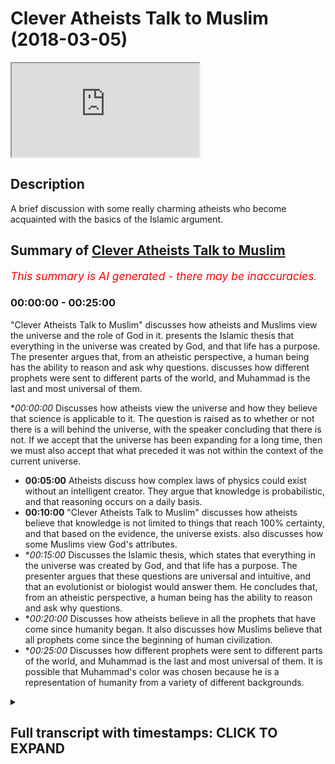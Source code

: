 # Clever Atheists Talk to Muslim (2018-03-05)

<iframe loading='lazy' src='https://www.youtube.com/embed/W-yfuJfChvY'></iframe>

## Description

A brief discussion with some really charming atheists who become acquainted with the basics of the Islamic argument.

## Summary of [Clever Atheists Talk to Muslim](https://www.youtube.com/watch?v=W-yfuJfChvY)


*<span style="color:red; font-size:125%">This summary is AI generated - there may be inaccuracies</span>. [](/)*

### <a onclick="modifyYTiframeseektime('0')">00:00:00</a> - <a onclick="modifyYTiframeseektime('1500')">00:25:00</a>

 "Clever Atheists Talk to Muslim" discusses how atheists and Muslims view the universe and the role of God in it.  presents the Islamic thesis that everything in the universe was created by God, and that life has a purpose. The presenter argues that, from an atheistic perspective, a human being has the ability to reason and ask why questions.  discusses how different prophets were sent to different parts of the world, and Muhammad is the last and most universal of them.

**<a onclick="modifyYTiframeseektime('0')">00:00:00</a>* Discusses how atheists view the universe and how they believe that science is applicable to it. The question is raised as to whether or not there is a will behind the universe, with the speaker concluding that there is not. If we accept that the universe has been expanding for a long time, then we must also accept that what preceded it was not within the context of the current universe.
* **<a onclick="modifyYTiframeseektime('300')">00:05:00</a>** Atheists discuss how complex laws of physics could exist without an intelligent creator. They argue that knowledge is probabilistic, and that reasoning occurs on a daily basis.
* **<a onclick="modifyYTiframeseektime('600')">00:10:00</a>**  "Clever Atheists Talk to Muslim" discusses how atheists believe that knowledge is not limited to things that reach 100% certainty, and that based on the evidence, the universe exists.  also discusses how some Muslims view God's attributes.
* **<a onclick="modifyYTiframeseektime('900')">00:15:00</a>* Discusses the Islamic thesis, which states that everything in the universe was created by God, and that life has a purpose. The presenter argues that these questions are universal and intuitive, and that an evolutionist or biologist would answer them. He concludes that, from an atheistic perspective, a human being has the ability to reason and ask why questions.
* **<a onclick="modifyYTiframeseektime('1200')">00:20:00</a>* Discusses how atheists believe in all the prophets that have come since humanity began. It also discusses how Muslims believe that all prophets come since the beginning of human civilization.
* **<a onclick="modifyYTiframeseektime('1500')">00:25:00</a>* Discusses how different prophets were sent to different parts of the world, and Muhammad is the last and most universal of them. It is possible that Muhammad's color was chosen because he is a representation of humanity from a variety of different backgrounds.

<details><summary><h2>Full transcript with timestamps: CLICK TO EXPAND</h2></summary>

<a onclick="modifyYTiframeseektime('0')">0:00:00</a> okay with you okay so so here I always  
<a onclick="modifyYTiframeseektime('9')">0:00:09</a> asked a question so if we see your  
<a onclick="modifyYTiframeseektime('11')">0:00:11</a> hovering ball that's expanding and in  
<a onclick="modifyYTiframeseektime('13')">0:00:13</a> any area so we're walking speakers  
<a onclick="modifyYTiframeseektime('14')">0:00:14</a> corner what would we say about this  
<a onclick="modifyYTiframeseektime('16')">0:00:16</a> hovering board okay good excellent so  
<a onclick="modifyYTiframeseektime('21')">0:00:21</a> here I would ask the question that the  
<a onclick="modifyYTiframeseektime('22')">0:00:22</a> universe is an expanding ball yeah okay  
<a onclick="modifyYTiframeseektime('26')">0:00:26</a> if you accept the idea of redshift and  
<a onclick="modifyYTiframeseektime('29')">0:00:29</a> expand the universe the Big Bang Theory  
<a onclick="modifyYTiframeseektime('30')">0:00:30</a> and the second okay so if that's what we  
<a onclick="modifyYTiframeseektime('43')">0:00:43</a> accept yeah so the question would be  
<a onclick="modifyYTiframeseektime('44')">0:00:44</a> okay so we've got a ball that's  
<a onclick="modifyYTiframeseektime('45')">0:00:45</a> expanding which is the universe it has a  
<a onclick="modifyYTiframeseektime('47')">0:00:47</a> cause  
<a onclick="modifyYTiframeseektime('48')">0:00:48</a> now let's with the process of deduction  
<a onclick="modifyYTiframeseektime('50')">0:00:50</a> and inference let's try and see what  
<a onclick="modifyYTiframeseektime('52')">0:00:52</a> what is the nature of the course yeah  
<a onclick="modifyYTiframeseektime('55')">0:00:55</a> history so why is the nature of the  
<a onclick="modifyYTiframeseektime('58')">0:00:58</a> course  
<a onclick="modifyYTiframeseektime('59')">0:00:59</a> why is causing that ball to be even okay  
<a onclick="modifyYTiframeseektime('64')">0:01:04</a> science yeah what is science  
<a onclick="modifyYTiframeseektime('71')">0:01:11</a> [Music]  
<a onclick="modifyYTiframeseektime('80')">0:01:20</a> did you agree that science is applicable  
<a onclick="modifyYTiframeseektime('83')">0:01:23</a> to the 3d world that we live in the  
<a onclick="modifyYTiframeseektime('85')">0:01:25</a> universe that we live in so so so for  
<a onclick="modifyYTiframeseektime('91')">0:01:31</a> instance I like that we live in a  
<a onclick="modifyYTiframeseektime('92')">0:01:32</a> universe right we team and this universe  
<a onclick="modifyYTiframeseektime('94')">0:01:34</a> sigh I would say that I don't know who  
<a onclick="modifyYTiframeseektime('97')">0:01:37</a> defined it the spot I think it's a very  
<a onclick="modifyYTiframeseektime('98')">0:01:38</a> good definition science is the study of  
<a onclick="modifyYTiframeseektime('100')">0:01:40</a> the patterns and regularities of the  
<a onclick="modifyYTiframeseektime('102')">0:01:42</a> universe that's not my definition so no  
<a onclick="modifyYTiframeseektime('109')">0:01:49</a> no all right right so if we're talking  
<a onclick="modifyYTiframeseektime('112')">0:01:52</a> about pre-big bang we're not talking  
<a onclick="modifyYTiframeseektime('114')">0:01:54</a> about the universe pre-big bang right  
<a onclick="modifyYTiframeseektime('129')">0:02:09</a> but if we're saying that the Big Bang  
<a onclick="modifyYTiframeseektime('132')">0:02:12</a> the singularity led to the expanding  
<a onclick="modifyYTiframeseektime('134')">0:02:14</a> universe that exists now then naturally  
<a onclick="modifyYTiframeseektime('137')">0:02:17</a> that which came before the Big Bang was  
<a onclick="modifyYTiframeseektime('138')">0:02:18</a> not within the context of the universe  
<a onclick="modifyYTiframeseektime('144')">0:02:24</a> [Music]  
<a onclick="modifyYTiframeseektime('162')">0:02:42</a> [Music]  
<a onclick="modifyYTiframeseektime('176')">0:02:56</a> because first of first and foremost I  
<a onclick="modifyYTiframeseektime('178')">0:02:58</a> feel like you've given agency to science  
<a onclick="modifyYTiframeseektime('180')">0:03:00</a> science is it is not something that is  
<a onclick="modifyYTiframeseektime('182')">0:03:02</a> is something you do but science is not a  
<a onclick="modifyYTiframeseektime('200')">0:03:20</a> wilt being that causes things to be okay  
<a onclick="modifyYTiframeseektime('210')">0:03:30</a> good so science is how we size and how  
<a onclick="modifyYTiframeseektime('214')">0:03:34</a> we see right the universe and how we  
<a onclick="modifyYTiframeseektime('216')">0:03:36</a> kind of reg how we see the patterns of  
<a onclick="modifyYTiframeseektime('218')">0:03:38</a> the universe and we can break it down to  
<a onclick="modifyYTiframeseektime('220')">0:03:40</a> like physics chemistry and biology etc  
<a onclick="modifyYTiframeseektime('221')">0:03:41</a> yeah okay good so from now perspective I  
<a onclick="modifyYTiframeseektime('225')">0:03:45</a> would say to you is that when we're  
<a onclick="modifyYTiframeseektime('227')">0:03:47</a> talking about the cause of the universe  
<a onclick="modifyYTiframeseektime('228')">0:03:48</a> we're talking about would you agree that  
<a onclick="modifyYTiframeseektime('230')">0:03:50</a> we will talk about a will of some sorts  
<a onclick="modifyYTiframeseektime('233')">0:03:53</a> yeah  
<a onclick="modifyYTiframeseektime('236')">0:03:56</a> I don't think there is a will behind  
<a onclick="modifyYTiframeseektime('239')">0:03:59</a> would you accept because I don't believe  
<a onclick="modifyYTiframeseektime('247')">0:04:07</a> that anyone would create a world  
<a onclick="modifyYTiframeseektime('253')">0:04:13</a> okay boy now before we get to that  
<a onclick="modifyYTiframeseektime('255')">0:04:15</a> before we get to that I'll say to you  
<a onclick="modifyYTiframeseektime('260')">0:04:20</a> that if we're saying before the universe  
<a onclick="modifyYTiframeseektime('263')">0:04:23</a> there was a course and that the inside  
<a onclick="modifyYTiframeseektime('266')">0:04:26</a> the universe should accept that because  
<a onclick="modifyYTiframeseektime('267')">0:04:27</a> science by the way if we're saying  
<a onclick="modifyYTiframeseektime('269')">0:04:29</a> slightly science is just within the  
<a onclick="modifyYTiframeseektime('270')">0:04:30</a> universe we're accepting that patterns  
<a onclick="modifyYTiframeseektime('272')">0:04:32</a> exist with the universe all right so  
<a onclick="modifyYTiframeseektime('274')">0:04:34</a> we're looking at the universe within  
<a onclick="modifyYTiframeseektime('275')">0:04:35</a> like we've seen a pattern each of us  
<a onclick="modifyYTiframeseektime('276')">0:04:36</a> right if there are patterns and laws  
<a onclick="modifyYTiframeseektime('278')">0:04:38</a> you'd except there are laws of physics  
<a onclick="modifyYTiframeseektime('279')">0:04:39</a> yeah so my question good all right so we  
<a onclick="modifyYTiframeseektime('287')">0:04:47</a> accept that the rules of physics yeah oh  
<a onclick="modifyYTiframeseektime('288')">0:04:48</a> and would you accept that these laws of  
<a onclick="modifyYTiframeseektime('291')">0:04:51</a> physics are complicated but would you  
<a onclick="modifyYTiframeseektime('292')">0:04:52</a> say that they are simple really  
<a onclick="modifyYTiframeseektime('295')">0:04:55</a> how do you define complexity and  
<a onclick="modifyYTiframeseektime('297')">0:04:57</a> simplicity if it's complex if we accept  
<a onclick="modifyYTiframeseektime('305')">0:05:05</a> that there are laws of physics which are  
<a onclick="modifyYTiframeseektime('307')">0:05:07</a> complex my question is how did they come  
<a onclick="modifyYTiframeseektime('310')">0:05:10</a> into being and you accept that there's  
<a onclick="modifyYTiframeseektime('312')">0:05:12</a> no such thing as random generations you  
<a onclick="modifyYTiframeseektime('314')">0:05:14</a> said that just now okay let's move what  
<a onclick="modifyYTiframeseektime('321')">0:05:21</a> move aside that I'd ever will now I'm  
<a onclick="modifyYTiframeseektime('323')">0:05:23</a> asking the question is the cause  
<a onclick="modifyYTiframeseektime('324')">0:05:24</a> intelligent or non intelligent okay so  
<a onclick="modifyYTiframeseektime('329')">0:05:29</a> my question so my question to you is how  
<a onclick="modifyYTiframeseektime('332')">0:05:32</a> could you have a complex universe  
<a onclick="modifyYTiframeseektime('334')">0:05:34</a> without intelligence behind it  
<a onclick="modifyYTiframeseektime('338')">0:05:38</a> but you can't have a future too  
<a onclick="modifyYTiframeseektime('342')">0:05:42</a> if you accept life if evolution is  
<a onclick="modifyYTiframeseektime('347')">0:05:47</a> something that we look at in the  
<a onclick="modifyYTiframeseektime('348')">0:05:48</a> biological realm yeah good right so if  
<a onclick="modifyYTiframeseektime('358')">0:05:58</a> there's something that we see on a level  
<a onclick="modifyYTiframeseektime('360')">0:06:00</a> which is biological here we're talking  
<a onclick="modifyYTiframeseektime('363')">0:06:03</a> about the in animals so this is what we  
<a onclick="modifyYTiframeseektime('364')">0:06:04</a> haven't reached the amperage of your  
<a onclick="modifyYTiframeseektime('366')">0:06:06</a> jealousies yet we haven't reached where  
<a onclick="modifyYTiframeseektime('369')">0:06:09</a> chemistry becomes biology we're still at  
<a onclick="modifyYTiframeseektime('371')">0:06:11</a> the stage where it's actually inanimate  
<a onclick="modifyYTiframeseektime('372')">0:06:12</a> objects celestial bodies now which not  
<a onclick="modifyYTiframeseektime('376')">0:06:16</a> having did you see what I'm saying so my  
<a onclick="modifyYTiframeseektime('379')">0:06:19</a> question is how did that how did the  
<a onclick="modifyYTiframeseektime('381')">0:06:21</a> laws of physics come to be in that  
<a onclick="modifyYTiframeseektime('383')">0:06:23</a> context how is it that we have complex  
<a onclick="modifyYTiframeseektime('385')">0:06:25</a> laws of physics in the context of the  
<a onclick="modifyYTiframeseektime('387')">0:06:27</a> universe okay okay  
<a onclick="modifyYTiframeseektime('410')">0:06:50</a> [Music]  
<a onclick="modifyYTiframeseektime('449')">0:07:29</a> okay that's a good question what is  
<a onclick="modifyYTiframeseektime('452')">0:07:32</a> knowledge how do we know what is so this  
<a onclick="modifyYTiframeseektime('467')">0:07:47</a> is a question of knowledge er so of  
<a onclick="modifyYTiframeseektime('469')">0:07:49</a> really epistemology so I was so I'll say  
<a onclick="modifyYTiframeseektime('490')">0:08:10</a> knowledge right how do you know that you  
<a onclick="modifyYTiframeseektime('492')">0:08:12</a> exist but even if you were a dream you'd  
<a onclick="modifyYTiframeseektime('504')">0:08:24</a> be either someone's dream or you'd be a  
<a onclick="modifyYTiframeseektime('507')">0:08:27</a> dream right  
<a onclick="modifyYTiframeseektime('508')">0:08:28</a> so that would prove existence because  
<a onclick="modifyYTiframeseektime('515')">0:08:35</a> III near a if you if you if you were a  
<a onclick="modifyYTiframeseektime('519')">0:08:39</a> dream right if you were a dream you know  
<a onclick="modifyYTiframeseektime('522')">0:08:42</a> how they can say I think therefore I am  
<a onclick="modifyYTiframeseektime('524')">0:08:44</a> he this this is good the Khajiit oh yeah  
<a onclick="modifyYTiframeseektime('527')">0:08:47</a> this cachito was attacked by Nietzsche  
<a onclick="modifyYTiframeseektime('529')">0:08:49</a> who wrote Beyond Good and Evil  
<a onclick="modifyYTiframeseektime('531')">0:08:51</a> I think hero in it that how can you put  
<a onclick="modifyYTiframeseektime('534')">0:08:54</a> how can you presuppose I he said you  
<a onclick="modifyYTiframeseektime('536')">0:08:56</a> can't presuppose I because I um  
<a onclick="modifyYTiframeseektime('538')">0:08:58</a> obviously it's a pronoun it's a personal  
<a onclick="modifyYTiframeseektime('540')">0:09:00</a> pronoun can't presuppose it so I'd agree  
<a onclick="modifyYTiframeseektime('543')">0:09:03</a> with that criticism it's a good put is  
<a onclick="modifyYTiframeseektime('544')">0:09:04</a> the strong criticism from each other  
<a onclick="modifyYTiframeseektime('545')">0:09:05</a> that's why post-modernism is quite  
<a onclick="modifyYTiframeseektime('546')">0:09:06</a> powerful  
<a onclick="modifyYTiframeseektime('556')">0:09:16</a> I'm coming too  
<a onclick="modifyYTiframeseektime('558')">0:09:18</a> how do we know things all right so so  
<a onclick="modifyYTiframeseektime('562')">0:09:22</a> I'm saying - I'm saying to you this yes  
<a onclick="modifyYTiframeseektime('564')">0:09:24</a> I used to how do we know because this  
<a onclick="modifyYTiframeseektime('566')">0:09:26</a> question of knowledge share my I put  
<a onclick="modifyYTiframeseektime('568')">0:09:28</a> this to you because I've said the  
<a onclick="modifyYTiframeseektime('571')">0:09:31</a> problem let us see the solution the  
<a onclick="modifyYTiframeseektime('572')">0:09:32</a> solution is this I believe that the  
<a onclick="modifyYTiframeseektime('574')">0:09:34</a> reasoning we as human beings employ to  
<a onclick="modifyYTiframeseektime('577')">0:09:37</a> know things are not know things is  
<a onclick="modifyYTiframeseektime('578')">0:09:38</a> probabilistic so in other words I know  
<a onclick="modifyYTiframeseektime('581')">0:09:41</a> [Laughter]  
<a onclick="modifyYTiframeseektime('588')">0:09:48</a> it's probabilistic yeah so in the sense  
<a onclick="modifyYTiframeseektime('593')">0:09:53</a> that okay I have a piste emic  
<a onclick="modifyYTiframeseektime('596')">0:09:56</a> probabilistic reasoning yeah that  
<a onclick="modifyYTiframeseektime('598')">0:09:58</a> happens on a on a daily basis for  
<a onclick="modifyYTiframeseektime('600')">0:10:00</a> instance I'm holding this I'm holding  
<a onclick="modifyYTiframeseektime('602')">0:10:02</a> this cup yeah which is whatever yeah I  
<a onclick="modifyYTiframeseektime('604')">0:10:04</a> know I can say with certainty I'm  
<a onclick="modifyYTiframeseektime('607')">0:10:07</a> holding this cup I'm here and I'm  
<a onclick="modifyYTiframeseektime('608')">0:10:08</a> holding this cup why because for me  
<a onclick="modifyYTiframeseektime('610')">0:10:10</a> epistemological II my Y classes  
<a onclick="modifyYTiframeseektime('614')">0:10:14</a> knowledge is not necessarily that which  
<a onclick="modifyYTiframeseektime('616')">0:10:16</a> reaches 100% threshold so for me even  
<a onclick="modifyYTiframeseektime('618')">0:10:18</a> though there might be a one percent  
<a onclick="modifyYTiframeseektime('620')">0:10:20</a> chance that okay I might not be here and  
<a onclick="modifyYTiframeseektime('621')">0:10:21</a> I might be asleep right now  
<a onclick="modifyYTiframeseektime('622')">0:10:22</a> but I'll say probabilistically based on  
<a onclick="modifyYTiframeseektime('626')">0:10:26</a> my experience and based on the factor I  
<a onclick="modifyYTiframeseektime('628')">0:10:28</a> trust my senses that's my presupposition  
<a onclick="modifyYTiframeseektime('630')">0:10:30</a> I'll say okay I'm here and I'm holding  
<a onclick="modifyYTiframeseektime('631')">0:10:31</a> this you get it so so based on the  
<a onclick="modifyYTiframeseektime('634')">0:10:34</a> evidences I put all those evidences  
<a onclick="modifyYTiframeseektime('636')">0:10:36</a> together to come with this kind of  
<a onclick="modifyYTiframeseektime('637')">0:10:37</a> aggregate probability and that happens  
<a onclick="modifyYTiframeseektime('640')">0:10:40</a> subconsciously of us on a daily basis  
<a onclick="modifyYTiframeseektime('641')">0:10:41</a> and then I say okay this is all this  
<a onclick="modifyYTiframeseektime('643')">0:10:43</a> isn't so in the context of the universe  
<a onclick="modifyYTiframeseektime('645')">0:10:45</a> I mean personally I do the same things I  
<a onclick="modifyYTiframeseektime('648')">0:10:48</a> look at them the law and order of the  
<a onclick="modifyYTiframeseektime('650')">0:10:50</a> universe  
<a onclick="modifyYTiframeseektime('650')">0:10:50</a> if you oh yeah all the laws of physics  
<a onclick="modifyYTiframeseektime('652')">0:10:52</a> who at the complicated laws of physics  
<a onclick="modifyYTiframeseektime('653')">0:10:53</a> are both agree exist within the concept  
<a onclick="modifyYTiframeseektime('655')">0:10:55</a> of universe and then I'll say okay  
<a onclick="modifyYTiframeseektime('656')">0:10:56</a> probabilistically looking at the the  
<a onclick="modifyYTiframeseektime('659')">0:10:59</a> options that we have you can either have  
<a onclick="modifyYTiframeseektime('660')">0:11:00</a> done this came from randomness which we  
<a onclick="modifyYTiframeseektime('662')">0:11:02</a> both reject what came from nothing which  
<a onclick="modifyYTiframeseektime('664')">0:11:04</a> we both project or that it was a chain  
<a onclick="modifyYTiframeseektime('666')">0:11:06</a> of X amount of universes which we would  
<a onclick="modifyYTiframeseektime('669')">0:11:09</a> not have any evidence for all that it  
<a onclick="modifyYTiframeseektime('671')">0:11:11</a> was caused into being by an intelligence  
<a onclick="modifyYTiframeseektime('673')">0:11:13</a> so would you say that that is the most  
<a onclick="modifyYTiframeseektime('675')">0:11:15</a> appropriate of the four pieces  
<a onclick="modifyYTiframeseektime('677')">0:11:17</a> the evidence is the course itself so I  
<a onclick="modifyYTiframeseektime('680')">0:11:20</a> believe in causation cause and effect  
<a onclick="modifyYTiframeseektime('690')">0:11:30</a> right so look I don't need to see the  
<a onclick="modifyYTiframeseektime('693')">0:11:33</a> fact that someone you see that horse's  
<a onclick="modifyYTiframeseektime('695')">0:11:35</a> head there I'm assuming this is quite  
<a onclick="modifyYTiframeseektime('700')">0:11:40</a> interesting it's the green thing in the  
<a onclick="modifyYTiframeseektime('701')">0:11:41</a> middle there so horse's head in marble  
<a onclick="modifyYTiframeseektime('703')">0:11:43</a> arch okay maybe many men usually  
<a onclick="modifyYTiframeseektime('711')">0:11:51</a> engineering architecture is dominated by  
<a onclick="modifyYTiframeseektime('713')">0:11:53</a> men so it's probably many so I don't  
<a onclick="modifyYTiframeseektime('723')">0:12:03</a> need to see that construct the  
<a onclick="modifyYTiframeseektime('724')">0:12:04</a> construction the architecture take place  
<a onclick="modifyYTiframeseektime('726')">0:12:06</a> right to know that is made by a designer  
<a onclick="modifyYTiframeseektime('731')">0:12:11</a> or an intelligence right now the same  
<a onclick="modifyYTiframeseektime('733')">0:12:13</a> thing I would say applies with universe  
<a onclick="modifyYTiframeseektime('736')">0:12:16</a> [Music]  
<a onclick="modifyYTiframeseektime('746')">0:12:26</a> you go I'm saying alright so in the  
<a onclick="modifyYTiframeseektime('750')">0:12:30</a> closets the universe  
<a onclick="modifyYTiframeseektime('787')">0:13:07</a> but coming back coming back do you  
<a onclick="modifyYTiframeseektime('792')">0:13:12</a> accept this one saying - I'm saying okay  
<a onclick="modifyYTiframeseektime('795')">0:13:15</a> you got to you know this is the universe  
<a onclick="modifyYTiframeseektime('797')">0:13:17</a> okay we accept that it's got complicated  
<a onclick="modifyYTiframeseektime('798')">0:13:18</a> laws existing within it a lot of physics  
<a onclick="modifyYTiframeseektime('801')">0:13:21</a> right we accept the other course so you  
<a onclick="modifyYTiframeseektime('806')">0:13:26</a> believe there's a simple  
<a onclick="modifyYTiframeseektime('819')">0:13:39</a> [Music]  
<a onclick="modifyYTiframeseektime('825')">0:13:45</a> there's a good point because you're  
<a onclick="modifyYTiframeseektime('827')">0:13:47</a> saying that yeah because what you're  
<a onclick="modifyYTiframeseektime('828')">0:13:48</a> saying is that look the the nature of  
<a onclick="modifyYTiframeseektime('830')">0:13:50</a> the fact that science is changing  
<a onclick="modifyYTiframeseektime('831')">0:13:51</a> indicates that we don't have all the  
<a onclick="modifyYTiframeseektime('833')">0:13:53</a> answers in terms of laws all right but  
<a onclick="modifyYTiframeseektime('836')">0:13:56</a> what I am saying  
<a onclick="modifyYTiframeseektime('837')">0:13:57</a> on a basic teal teeny illogical level  
<a onclick="modifyYTiframeseektime('839')">0:13:59</a> yeah and on a fine-tuning level on a  
<a onclick="modifyYTiframeseektime('842')">0:14:02</a> basic fine-tuning level I'm saying that  
<a onclick="modifyYTiframeseektime('844')">0:14:04</a> on a basic level that the universe  
<a onclick="modifyYTiframeseektime('847')">0:14:07</a> exists and whether it be through  
<a onclick="modifyYTiframeseektime('849')">0:14:09</a> aesthetic judgment or through a  
<a onclick="modifyYTiframeseektime('851')">0:14:11</a> complicated process of science or  
<a onclick="modifyYTiframeseektime('854')">0:14:14</a> whatever it may be we can appreciate the  
<a onclick="modifyYTiframeseektime('855')">0:14:15</a> fact that the universe exists with this  
<a onclick="modifyYTiframeseektime('858')">0:14:18</a> complete complicated mechanisms attached  
<a onclick="modifyYTiframeseektime('859')">0:14:19</a> to it at least  
<a onclick="modifyYTiframeseektime('863')">0:14:23</a> [Music]  
<a onclick="modifyYTiframeseektime('871')">0:14:31</a> well how'd you know that that's not part  
<a onclick="modifyYTiframeseektime('873')">0:14:33</a> of his design well this question so I  
<a onclick="modifyYTiframeseektime('890')">0:14:50</a> would say to look for you to understand  
<a onclick="modifyYTiframeseektime('892')">0:14:52</a> that you'd have to know from life  
<a onclick="modifyYTiframeseektime('893')">0:14:53</a> example uncommon obvious from the  
<a onclick="modifyYTiframeseektime('894')">0:14:54</a> Islamic perspective yeah the attributes  
<a onclick="modifyYTiframeseektime('896')">0:14:56</a> of God from an Islamic perspective so  
<a onclick="modifyYTiframeseektime('898')">0:14:58</a> okay so who NSI in perspective the  
<a onclick="modifyYTiframeseektime('900')">0:15:00</a> attributes of God is that we believe is  
<a onclick="modifyYTiframeseektime('901')">0:15:01</a> one that is all-powerful  
<a onclick="modifyYTiframeseektime('903')">0:15:03</a> thanks for knowledgable that he's  
<a onclick="modifyYTiframeseektime('905')">0:15:05</a> all-knowing and that he's the sustainer  
<a onclick="modifyYTiframeseektime('908')">0:15:08</a> maintained etc okay so that is what we  
<a onclick="modifyYTiframeseektime('910')">0:15:10</a> would consider good or what so he  
<a onclick="modifyYTiframeseektime('914')">0:15:14</a> maintained things yeah exactly so from  
<a onclick="modifyYTiframeseektime('919')">0:15:19</a> that angle and that's also deducible I  
<a onclick="modifyYTiframeseektime('921')">0:15:21</a> would say like come logically  
<a onclick="modifyYTiframeseektime('922')">0:15:22</a> so if God created the universe and the  
<a onclick="modifyYTiframeseektime('925')">0:15:25</a> universe is contingent upon his  
<a onclick="modifyYTiframeseektime('926')">0:15:26</a> existence therefore everything within  
<a onclick="modifyYTiframeseektime('928')">0:15:28</a> the universe is automatically in before  
<a onclick="modifyYTiframeseektime('931')">0:15:31</a> at the will of God  
<a onclick="modifyYTiframeseektime('933')">0:15:33</a> well the will of that entity that exists  
<a onclick="modifyYTiframeseektime('935')">0:15:35</a> outside or is transcendent of the  
<a onclick="modifyYTiframeseektime('936')">0:15:36</a> universe so it's not inside of it  
<a onclick="modifyYTiframeseektime('967')">0:16:07</a> well moving on so hey this is the C  
<a onclick="modifyYTiframeseektime('970')">0:16:10</a> system how I want you guys to know the  
<a onclick="modifyYTiframeseektime('972')">0:16:12</a> the Islamic thesis yeah sorry Islamic  
<a onclick="modifyYTiframeseektime('974')">0:16:14</a> thesis is this so will you say that  
<a onclick="modifyYTiframeseektime('976')">0:16:16</a> instead of believing cuz in the Quran it  
<a onclick="modifyYTiframeseektime('979')">0:16:19</a> says I'm cool woman highly shaken I'm  
<a onclick="modifyYTiframeseektime('980')">0:16:20</a> home we'll call a and this is this  
<a onclick="modifyYTiframeseektime('982')">0:16:22</a> why I use those three or four different  
<a onclick="modifyYTiframeseektime('983')">0:16:23</a> criteria because it's a chronic criteria  
<a onclick="modifyYTiframeseektime('985')">0:16:25</a> it says where they created from nothing  
<a onclick="modifyYTiframeseektime('987')">0:16:27</a> or where they themselves the creators of  
<a onclick="modifyYTiframeseektime('988')">0:16:28</a> themselves so in other words the third  
<a onclick="modifyYTiframeseektime('991')">0:16:31</a> thing is not mentioned because this is  
<a onclick="modifyYTiframeseektime('992')">0:16:32</a> meant to be like understood within the  
<a onclick="modifyYTiframeseektime('994')">0:16:34</a> context so you look at looking at the of  
<a onclick="modifyYTiframeseektime('997')">0:16:37</a> looking at the possibilities of how we  
<a onclick="modifyYTiframeseektime('999')">0:16:39</a> came into existence we've already ruled  
<a onclick="modifyYTiframeseektime('1002')">0:16:42</a> out that we come we can't come from  
<a onclick="modifyYTiframeseektime('1004')">0:16:44</a> nothing and that we couldn't be soft  
<a onclick="modifyYTiframeseektime('1005')">0:16:45</a> creators because we're for us to be  
<a onclick="modifyYTiframeseektime('1007')">0:16:47</a> software is or for University to self  
<a onclick="modifyYTiframeseektime('1009')">0:16:49</a> create it would have to exist and not  
<a onclick="modifyYTiframeseektime('1011')">0:16:51</a> exists at the same time which would be a  
<a onclick="modifyYTiframeseektime('1012')">0:16:52</a> logical contradiction so of these  
<a onclick="modifyYTiframeseektime('1015')">0:16:55</a> options we've concluded that okay that  
<a onclick="modifyYTiframeseektime('1018')">0:16:58</a> the idea of a creator being being the  
<a onclick="modifyYTiframeseektime('1022')">0:17:02</a> initiator of such a process and the  
<a onclick="modifyYTiframeseektime('1023')">0:17:03</a> maintainer of it is the most yeah so  
<a onclick="modifyYTiframeseektime('1029')">0:17:09</a> from that that's the first point so we  
<a onclick="modifyYTiframeseektime('1030')">0:17:10</a> would say that after that's been  
<a onclick="modifyYTiframeseektime('1032')">0:17:12</a> established now the question is what's  
<a onclick="modifyYTiframeseektime('1034')">0:17:14</a> the purpose of life and I want to get on  
<a onclick="modifyYTiframeseektime('1035')">0:17:15</a> and put it this way yeah wanna put this  
<a onclick="modifyYTiframeseektime('1037')">0:17:17</a> way right I put it this way I've been  
<a onclick="modifyYTiframeseektime('1042')">0:17:22</a> talking to the whole time okay look I've  
<a onclick="modifyYTiframeseektime('1051')">0:17:31</a> you just I've used this once this bigger  
<a onclick="modifyYTiframeseektime('1052')">0:17:32</a> screen let me use it again yeah I've  
<a onclick="modifyYTiframeseektime('1054')">0:17:34</a> said that imagine one day yeah  
<a onclick="modifyYTiframeseektime('1059')">0:17:39</a> Your Honor I think have you ever said  
<a onclick="modifyYTiframeseektime('1061')">0:17:41</a> before you're on a train  
<a onclick="modifyYTiframeseektime('1062')">0:17:42</a> yeah you want to train you wake up you  
<a onclick="modifyYTiframeseektime('1065')">0:17:45</a> find yourself like on a train on a boat  
<a onclick="modifyYTiframeseektime('1067')">0:17:47</a> on a ship on a plane or any vehicle and  
<a onclick="modifyYTiframeseektime('1071')">0:17:51</a> you wake up you see yourself and it's  
<a onclick="modifyYTiframeseektime('1072')">0:17:52</a> moving yeah what's the first question  
<a onclick="modifyYTiframeseektime('1075')">0:17:55</a> you can ask yourself what why am I here  
<a onclick="modifyYTiframeseektime('1081')">0:18:01</a> yeah where am I going is that would you  
<a onclick="modifyYTiframeseektime('1083')">0:18:03</a> agree with why am I here and where am I  
<a onclick="modifyYTiframeseektime('1086')">0:18:06</a> going  
<a onclick="modifyYTiframeseektime('1086')">0:18:06</a> what why would you come to that  
<a onclick="modifyYTiframeseektime('1088')">0:18:08</a> conclusion while we walk away those be  
<a onclick="modifyYTiframeseektime('1090')">0:18:10</a> the first questions you'd ask  
<a onclick="modifyYTiframeseektime('1092')">0:18:12</a> [Laughter]  
<a onclick="modifyYTiframeseektime('1099')">0:18:19</a> so these questions are I would say in  
<a onclick="modifyYTiframeseektime('1101')">0:18:21</a> shout out argue that they're intuitive  
<a onclick="modifyYTiframeseektime('1103')">0:18:23</a> yeah so if we accept that do that there  
<a onclick="modifyYTiframeseektime('1107')">0:18:27</a> is time and we're moving forward with  
<a onclick="modifyYTiframeseektime('1108')">0:18:28</a> time and that there will be an end to  
<a onclick="modifyYTiframeseektime('1111')">0:18:31</a> our journey yeah so the questions we  
<a onclick="modifyYTiframeseektime('1113')">0:18:33</a> have to ask in life are the same  
<a onclick="modifyYTiframeseektime('1114')">0:18:34</a> questions as we would ask if we're in  
<a onclick="modifyYTiframeseektime('1115')">0:18:35</a> that vehicle in that context we say why  
<a onclick="modifyYTiframeseektime('1118')">0:18:38</a> am I here and where we go in what am I  
<a onclick="modifyYTiframeseektime('1120')">0:18:40</a> doing here where I come from that's  
<a onclick="modifyYTiframeseektime('1122')">0:18:42</a> another question you want well I just  
<a onclick="modifyYTiframeseektime('1125')">0:18:45</a> thing right so if you woke up on the  
<a onclick="modifyYTiframeseektime('1129')">0:18:49</a> train and you woke up and you started  
<a onclick="modifyYTiframeseektime('1131')">0:18:51</a> asking the passages around you where  
<a onclick="modifyYTiframeseektime('1133')">0:18:53</a> that I come from where am I here where  
<a onclick="modifyYTiframeseektime('1135')">0:18:55</a> am I going  
<a onclick="modifyYTiframeseektime('1135')">0:18:55</a> and then the passenger train saluting  
<a onclick="modifyYTiframeseektime('1137')">0:18:57</a> now listen we don't need to know the  
<a onclick="modifyYTiframeseektime('1139')">0:18:59</a> answer - live for the present just enjoy  
<a onclick="modifyYTiframeseektime('1140')">0:19:00</a> yourself on the train  
<a onclick="modifyYTiframeseektime('1141')">0:19:01</a> what would you say to them maybe but  
<a onclick="modifyYTiframeseektime('1148')">0:19:08</a> then on the other hand I would argue  
<a onclick="modifyYTiframeseektime('1151')">0:19:11</a> that the thing that distinguishes or  
<a onclick="modifyYTiframeseektime('1153')">0:19:13</a> demarcates human being from the rest of  
<a onclick="modifyYTiframeseektime('1155')">0:19:15</a> the animals and inanimate creatures is  
<a onclick="modifyYTiframeseektime('1159')">0:19:19</a> the ability to reason and the ability to  
<a onclick="modifyYTiframeseektime('1162')">0:19:22</a> debilitate let me just be quick  
<a onclick="modifyYTiframeseektime('1164')">0:19:24</a> specific about is 93 the ability to ask  
<a onclick="modifyYTiframeseektime('1167')">0:19:27</a> why I would argue that I don't think on  
<a onclick="modifyYTiframeseektime('1170')">0:19:30</a> that sentient level I don't think how'd  
<a onclick="modifyYTiframeseektime('1180')">0:19:40</a> you know the ask way there might be some  
<a onclick="modifyYTiframeseektime('1185')">0:19:45</a> biological reason for that I think from  
<a onclick="modifyYTiframeseektime('1190')">0:19:50</a> an atheistic from an atheistic  
<a onclick="modifyYTiframeseektime('1193')">0:19:53</a> biological even evolutionary perspective  
<a onclick="modifyYTiframeseektime('1196')">0:19:56</a> an evolutionist will answer that  
<a onclick="modifyYTiframeseektime('1198')">0:19:58</a> question or biologists will answer it  
<a onclick="modifyYTiframeseektime('1199')">0:19:59</a> and commit suicide because there is a  
<a onclick="modifyYTiframeseektime('1202')">0:20:02</a> functionality for that in the context of  
<a onclick="modifyYTiframeseektime('1204')">0:20:04</a> the greater food chain and are they one  
<a onclick="modifyYTiframeseektime('1206')">0:20:06</a> they've identified  
<a onclick="modifyYTiframeseektime('1235')">0:20:35</a> she's right you know  
<a onclick="modifyYTiframeseektime('1239')">0:20:39</a> no no no but she's right no that's right  
<a onclick="modifyYTiframeseektime('1244')">0:20:44</a> that's right I like I like that then  
<a onclick="modifyYTiframeseektime('1246')">0:20:46</a> that's good point and you made a good  
<a onclick="modifyYTiframeseektime('1247')">0:20:47</a> point as well no I'm not trying you did  
<a onclick="modifyYTiframeseektime('1249')">0:20:49</a> no no I like the consciousness point I  
<a onclick="modifyYTiframeseektime('1250')">0:20:50</a> do like it but you made a good point as  
<a onclick="modifyYTiframeseektime('1251')">0:20:51</a> well  
<a onclick="modifyYTiframeseektime('1252')">0:20:52</a> there is no third person evidence to  
<a onclick="modifyYTiframeseektime('1254')">0:20:54</a> suggest that we're conscious the only  
<a onclick="modifyYTiframeseektime('1256')">0:20:56</a> example we'd only unreasoning we have is  
<a onclick="modifyYTiframeseektime('1258')">0:20:58</a> first-person subjective experience  
<a onclick="modifyYTiframeseektime('1259')">0:20:59</a> that's the only reason we can accomplish  
<a onclick="modifyYTiframeseektime('1261')">0:21:01</a> this under a microscope there's a long  
<a onclick="modifyYTiframeseektime('1263')">0:21:03</a> discussion on that I made a video on  
<a onclick="modifyYTiframeseektime('1264')">0:21:04</a> this saying so what I would say was  
<a onclick="modifyYTiframeseektime('1289')">0:21:29</a> right so the things this is follows  
<a onclick="modifyYTiframeseektime('1291')">0:21:31</a> right I haven't gotten selective the  
<a onclick="modifyYTiframeseektime('1293')">0:21:33</a> fullest our thesis yet so we're saying  
<a onclick="modifyYTiframeseektime('1296')">0:21:36</a> that God fare the universe etc okay he  
<a onclick="modifyYTiframeseektime('1299')">0:21:39</a> maintains it sustains that he's powerful  
<a onclick="modifyYTiframeseektime('1300')">0:21:40</a> he's got that capacity moreover we will  
<a onclick="modifyYTiframeseektime('1303')">0:21:43</a> say that now those questions if you were  
<a onclick="modifyYTiframeseektime('1306')">0:21:46</a> to ask them those in need those who need  
<a onclick="modifyYTiframeseektime('1312')">0:21:52</a> to ask  
<a onclick="modifyYTiframeseektime('1319')">0:21:59</a> anyways as I was saying right yeah so  
<a onclick="modifyYTiframeseektime('1325')">0:22:05</a> the question so we say that there were  
<a onclick="modifyYTiframeseektime('1327')">0:22:07</a> intermediaries yeah God communicated  
<a onclick="modifyYTiframeseektime('1330')">0:22:10</a> with the human beings through prophets  
<a onclick="modifyYTiframeseektime('1332')">0:22:12</a> so you know Old Testament prophecy I'm  
<a onclick="modifyYTiframeseektime('1334')">0:22:14</a> sure you've heard of like Abraham Moses  
<a onclick="modifyYTiframeseektime('1336')">0:22:16</a> Jesus etc for us we believe is the  
<a onclick="modifyYTiframeseektime('1341')">0:22:21</a> prophet all right so all of those  
<a onclick="modifyYTiframeseektime('1342')">0:22:22</a> prophets came of that message to believe  
<a onclick="modifyYTiframeseektime('1345')">0:22:25</a> in one God to worship one God and to do  
<a onclick="modifyYTiframeseektime('1347')">0:22:27</a> good works and they also came with some  
<a onclick="modifyYTiframeseektime('1349')">0:22:29</a> kind of evidence to prove that little  
<a onclick="modifyYTiframeseektime('1351')">0:22:31</a> prophets okay and so they we also  
<a onclick="modifyYTiframeseektime('1354')">0:22:34</a> believe that human being was was created  
<a onclick="modifyYTiframeseektime('1357')">0:22:37</a> with an intuitive belief or you could  
<a onclick="modifyYTiframeseektime('1360')">0:22:40</a> say in intrinsic yeah predisposition to  
<a onclick="modifyYTiframeseektime('1364')">0:22:44</a> believe in God so what prophets and  
<a onclick="modifyYTiframeseektime('1367')">0:22:47</a> messengers came to do was to reinforce  
<a onclick="modifyYTiframeseektime('1368')">0:22:48</a> that belief or to remind human being of  
<a onclick="modifyYTiframeseektime('1371')">0:22:51</a> the original creation and the original  
<a onclick="modifyYTiframeseektime('1373')">0:22:53</a> purpose so all of those prophets came  
<a onclick="modifyYTiframeseektime('1375')">0:22:55</a> before time was the message in the  
<a onclick="modifyYTiframeseektime('1376')">0:22:56</a> miracle or the message in the evidence  
<a onclick="modifyYTiframeseektime('1378')">0:22:58</a> like Jesus Moses Muhammad to tell people  
<a onclick="modifyYTiframeseektime('1381')">0:23:01</a> who they are and basically to worship  
<a onclick="modifyYTiframeseektime('1385')">0:23:05</a> Him God so it's aslam there's two  
<a onclick="modifyYTiframeseektime('1393')">0:23:13</a> Islam's yeah all right so it's LOM the  
<a onclick="modifyYTiframeseektime('1397')">0:23:17</a> Prophet Muhammad from his coming onwards  
<a onclick="modifyYTiframeseektime('1398')">0:23:18</a> about 1400 or four years yeah but what  
<a onclick="modifyYTiframeseektime('1401')">0:23:21</a> we're talking about Islam what we  
<a onclick="modifyYTiframeseektime('1403')">0:23:23</a> consider Islam is because LOM means  
<a onclick="modifyYTiframeseektime('1405')">0:23:25</a> counselor Advocaat is Islam Islam Islam  
<a onclick="modifyYTiframeseektime('1407')">0:23:27</a> means submission so it was interesting I  
<a onclick="modifyYTiframeseektime('1410')">0:23:30</a> always use this point Rousseau says  
<a onclick="modifyYTiframeseektime('1411')">0:23:31</a> Rousseau as a French philosopher he says  
<a onclick="modifyYTiframeseektime('1413')">0:23:33</a> man is born free he said man is born  
<a onclick="modifyYTiframeseektime('1426')">0:23:46</a> free no man is born free but everywhere  
<a onclick="modifyYTiframeseektime('1429')">0:23:49</a> and changed yeah we would say that  
<a onclick="modifyYTiframeseektime('1431')">0:23:51</a> everyone and the Quran says is that  
<a onclick="modifyYTiframeseektime('1433')">0:23:53</a> everyone is enslaved to something  
<a onclick="modifyYTiframeseektime('1437')">0:23:57</a> 1,440 is yeah they came before that so  
<a onclick="modifyYTiframeseektime('1449')">0:24:09</a> yeah so we right right so yeah mm yeah  
<a onclick="modifyYTiframeseektime('1455')">0:24:15</a> yeah right so we believe in all that so  
<a onclick="modifyYTiframeseektime('1457')">0:24:17</a> so long as humans have been on the earth  
<a onclick="modifyYTiframeseektime('1458')">0:24:18</a> we believe they have been prophets yeah  
<a onclick="modifyYTiframeseektime('1470')">0:24:30</a> so we believe that all of the prophets  
<a onclick="modifyYTiframeseektime('1473')">0:24:33</a> came since you mum yeah  
<a onclick="modifyYTiframeseektime('1479')">0:24:39</a> Homo sapiens Homo sapiens yes no no so  
<a onclick="modifyYTiframeseektime('1485')">0:24:45</a> what humans what the Islamic narrative  
<a onclick="modifyYTiframeseektime('1487')">0:24:47</a> is so long as there has been human  
<a onclick="modifyYTiframeseektime('1489')">0:24:49</a> civilization and human beings there has  
<a onclick="modifyYTiframeseektime('1492')">0:24:52</a> been messages and prophets to tell  
<a onclick="modifyYTiframeseektime('1494')">0:24:54</a> people about the message of Islam okay  
<a onclick="modifyYTiframeseektime('1496')">0:24:56</a> so that extends backwards so Abraham was  
<a onclick="modifyYTiframeseektime('1499')">0:24:59</a> a missive atomium prophet and formation  
<a onclick="modifyYTiframeseektime('1502')">0:25:02</a> we know that Mesopotamia was one of the  
<a onclick="modifyYTiframeseektime('1503')">0:25:03</a> first civilizations yeah yeah right  
<a onclick="modifyYTiframeseektime('1509')">0:25:09</a> so so long as there's been human beings  
<a onclick="modifyYTiframeseektime('1511')">0:25:11</a> what we say we say human being to be  
<a onclick="modifyYTiframeseektime('1514')">0:25:14</a> over extended yeah so yeah  
<a onclick="modifyYTiframeseektime('1522')">0:25:22</a> so that all of those profits came with  
<a onclick="modifyYTiframeseektime('1525')">0:25:25</a> that fundamental message  
<a onclick="modifyYTiframeseektime('1537')">0:25:37</a> I would say that that presupposes two  
<a onclick="modifyYTiframeseektime('1578')">0:26:18</a> things and both of them are fallacious  
<a onclick="modifyYTiframeseektime('1580')">0:26:20</a> actually it's fallacious reasoning let  
<a onclick="modifyYTiframeseektime('1582')">0:26:22</a> me tell you why  
<a onclick="modifyYTiframeseektime('1583')">0:26:23</a> yeah fallacy because even if that was  
<a onclick="modifyYTiframeseektime('1588')">0:26:28</a> the case  
<a onclick="modifyYTiframeseektime('1589')">0:26:29</a> let's just let's go with the ugly all  
<a onclick="modifyYTiframeseektime('1592')">0:26:32</a> right so if I say the argument is that  
<a onclick="modifyYTiframeseektime('1594')">0:26:34</a> okay human being have has an existential  
<a onclick="modifyYTiframeseektime('1596')">0:26:36</a> crisis that's the origin yeah therefore  
<a onclick="modifyYTiframeseektime('1601')">0:26:41</a> that is the origin of religion yeah I'll  
<a onclick="modifyYTiframeseektime('1604')">0:26:44</a> say then okay then if you're saying  
<a onclick="modifyYTiframeseektime('1605')">0:26:45</a> therefore religion is wrong that's the  
<a onclick="modifyYTiframeseektime('1607')">0:26:47</a> genetic fallacy yeah so genetic fallacy  
<a onclick="modifyYTiframeseektime('1611')">0:26:51</a> is to say that something is wrong as a  
<a onclick="modifyYTiframeseektime('1613')">0:26:53</a> result of it because of its origins  
<a onclick="modifyYTiframeseektime('1616')">0:26:56</a> which is which is false wisdom yeah  
<a onclick="modifyYTiframeseektime('1627')">0:27:07</a> nananana if we're saying that human  
<a onclick="modifyYTiframeseektime('1629')">0:27:09</a> being has an existential crisis and  
<a onclick="modifyYTiframeseektime('1631')">0:27:11</a> therefore human being has not crazed  
<a onclick="modifyYTiframeseektime('1635')">0:27:15</a> religion has felt the need to ask  
<a onclick="modifyYTiframeseektime('1636')">0:27:16</a> questions like why and whatever like why  
<a onclick="modifyYTiframeseektime('1638')">0:27:18</a> am i hearing things and therefore these  
<a onclick="modifyYTiframeseektime('1640')">0:27:20</a> questions are social constructs if you  
<a onclick="modifyYTiframeseektime('1642')">0:27:22</a> will yeah it doesn't mean that so my  
<a onclick="modifyYTiframeseektime('1647')">0:27:27</a> point to you is this is that right  
<a onclick="modifyYTiframeseektime('1650')">0:27:30</a> that's all right it's okay so the point  
<a onclick="modifyYTiframeseektime('1658')">0:27:38</a> I'm trying to kind of get to is this so  
<a onclick="modifyYTiframeseektime('1661')">0:27:41</a> Islam as a thesis the final prophet is  
<a onclick="modifyYTiframeseektime('1664')">0:27:44</a> for Muhammad now the main difference  
<a onclick="modifyYTiframeseektime('1666')">0:27:46</a> between Prophet Muhammad and all the  
<a onclick="modifyYTiframeseektime('1667')">0:27:47</a> other problems that came before him and  
<a onclick="modifyYTiframeseektime('1669')">0:27:49</a> our thesis I'll get a few on online now  
<a onclick="modifyYTiframeseektime('1680')">0:28:00</a> some videos some guy with a knife or a  
<a onclick="modifyYTiframeseektime('1685')">0:28:05</a> gun you know I'm gonna black flag behind  
<a onclick="modifyYTiframeseektime('1688')">0:28:08</a> this cup here this man is talking about  
<a onclick="modifyYTiframeseektime('1692')">0:28:12</a> you know Prophet Muhammad in this cup  
<a onclick="modifyYTiframeseektime('1694')">0:28:14</a> anyways what I was gonna say was that  
<a onclick="modifyYTiframeseektime('1697')">0:28:17</a> the main point of demarcation is that we  
<a onclick="modifyYTiframeseektime('1700')">0:28:20</a> will say that for Muhammad he was a  
<a onclick="modifyYTiframeseektime('1703')">0:28:23</a> universal messenger which is mentioned  
<a onclick="modifyYTiframeseektime('1706')">0:28:26</a> in Chapter 7 verse 150 of the Quran so  
<a onclick="modifyYTiframeseektime('1708')">0:28:28</a> he was sent for all of humankind whereas  
<a onclick="modifyYTiframeseektime('1710')">0:28:30</a> all of the other prophets were sent for  
<a onclick="modifyYTiframeseektime('1712')">0:28:32</a> their localities in their times that's  
<a onclick="modifyYTiframeseektime('1715')">0:28:35</a> the time and even in the Bible if you  
<a onclick="modifyYTiframeseektime('1716')">0:28:36</a> look at like Matthew and Mark Jesus was  
<a onclick="modifyYTiframeseektime('1718')">0:28:38</a> meant to assay  
<a onclick="modifyYTiframeseektime('1720')">0:28:40</a> what why so we would say we would accept  
<a onclick="modifyYTiframeseektime('1726')">0:28:46</a> that there were prophets that were  
<a onclick="modifyYTiframeseektime('1727')">0:28:47</a> probably sent to these areas we believe  
<a onclick="modifyYTiframeseektime('1730')">0:28:50</a> in black prophet so Moses for us as a  
<a onclick="modifyYTiframeseektime('1731')">0:28:51</a> black man yeah  
<a onclick="modifyYTiframeseektime('1733')">0:28:53</a> we have local man who's a black man we  
<a onclick="modifyYTiframeseektime('1734')">0:28:54</a> have to wait for us there's a hadith  
<a onclick="modifyYTiframeseektime('1736')">0:28:56</a> that says 124,000 prophets so 134,000 to  
<a onclick="modifyYTiframeseektime('1741')">0:29:01</a> represent the scope of humanity  
<a onclick="modifyYTiframeseektime('1743')">0:29:03</a> aforetime so there were prophets that  
<a onclick="modifyYTiframeseektime('1746')">0:29:06</a> were you like for example depictions of  
<a onclick="modifyYTiframeseektime('1749')">0:29:09</a> Jesus are kind of white there are we  
<a onclick="modifyYTiframeseektime('1751')">0:29:11</a> have conflicting narration some say that  
<a onclick="modifyYTiframeseektime('1752')">0:29:12</a> he's kind of brown that brought darker  
<a onclick="modifyYTiframeseektime('1754')">0:29:14</a> to me and some say that he is kind of  
<a onclick="modifyYTiframeseektime('1756')">0:29:16</a> like white Muhammad was maybe this man's  
<a onclick="modifyYTiframeseektime('1760')">0:29:20</a> color yeah so the thing is really and  
<a onclick="modifyYTiframeseektime('1763')">0:29:23</a> truly we have a range of different in  
<a onclick="modifyYTiframeseektime('1765')">0:29:25</a> this hammock narrative we have a range  
<a onclick="modifyYTiframeseektime('1767')">0:29:27</a> of different prophets but all of them  
<a onclick="modifyYTiframeseektime('1768')">0:29:28</a> came from a variety of different  
<a onclick="modifyYTiframeseektime('1769')">0:29:29</a> countries and different places Mohammad  
<a onclick="modifyYTiframeseektime('1773')">0:29:33</a> represents the last of those he's not  
<a onclick="modifyYTiframeseektime('1775')">0:29:35</a> white and he's not black he's somewhere  
<a onclick="modifyYTiframeseektime('1777')">0:29:37</a> in between if you think about it so why  
<a onclick="modifyYTiframeseektime('1779')">0:29:39</a> is probably it may be because to kind of  
<a onclick="modifyYTiframeseektime('1782')">0:29:42</a> represent as much of humanity as  
<a onclick="modifyYTiframeseektime('1784')">0:29:44</a> possible possibly from a racial  
<a onclick="modifyYTiframeseektime('1786')">0:29:46</a> perspective but you could also say that  
<a onclick="modifyYTiframeseektime('1788')">0:29:48</a> he was centrally located because Saudi  
<a onclick="modifyYTiframeseektime('1791')">0:29:51</a> Arabia if you look at world map is kind  
<a onclick="modifyYTiframeseektime('1793')">0:29:53</a> of centrally located so it's the  
<a onclick="modifyYTiframeseektime('1795')">0:29:55</a> expansion of Islam Westwood an eastward  
</details>
